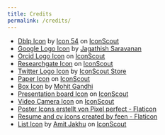 ```yaml
---
title: Credits
permalink: /credits/
---
```


- <a href="https://iconscout.com/icons/dblp" target="_blank">Dblp Icon</a> by <a href="https://iconscout.com/contributors/icon-54">Icon 54</a> on <a href="https://iconscout.com">IconScout</a>
- <a href="https://iconscout.com/icons/google" target="_blank">Google Logo Icon</a> by <a href="https://iconscout.com/contributors/jagathish" target="_blank">Jagathish Saravanan</a>
- <a href="https://iconscout.com/icons/orcid" target="_blank">Orcid Logo Icon</a> on <a href="https://iconscout.com">IconScout</a>
- <a href="https://iconscout.com/icons/researchgate" target="_blank">Researchgate Icon</a> on <a href="https://iconscout.com">IconScout</a>
- <a href="https://iconscout.com/icons/twitter" target="_blank">Twitter Logo Icon</a> by <a href="https://iconscout.com/contributors/iconscout" target="_blank">IconScout Store</a>
- <a href="https://iconscout.com/icons/paper" target="_blank">Paper Icon</a> on <a href="https://iconscout.com">IconScout</a>
- <a href="https://iconscout.com/icons/box" target="_blank">Box Icon</a> by <a href="https://iconscout.com/contributors/mcgandhi61" target="_blank">Mohit Gandhi</a>
- <a href="https://iconscout.com/icons/presentation-board" target="_blank">Presentation board Icon</a> on <a href="https://iconscout.com">IconScout</a>
- <a href="https://iconscout.com/icons/video-camera" target="_blank">Video Camera Icon</a> on <a href="https://iconscout.com">IconScout</a>
- <a href="https://www.flaticon.com/de/kostenlose-icons/poster" target="_blank">Poster Icons erstellt von Pixel perfect - Flaticon</a>
- <a href="https://www.flaticon.com/free-icons/resume-and-cv" title="resume and cv icons">Resume and cv icons created by feen - Flaticon</a>
- <a href="https://iconscout.com/icons/list" target="_blank">List Icon</a> by <a href="https://iconscout.com/contributors/amit-jakhu">Amit Jakhu</a> on <a href="https://iconscout.com">IconScout</a>
